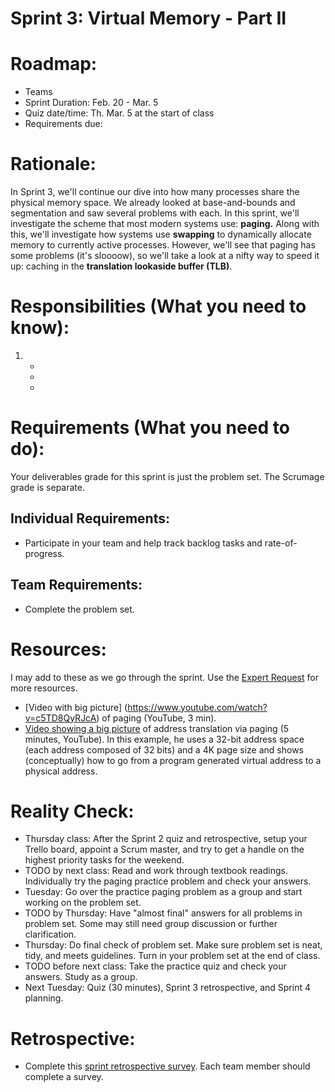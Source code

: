 # Sprint 3: Virtual Memory - Part II

# Roadmap:
* Teams
* Sprint Duration: Feb. 20 - Mar. 5
* Quiz date/time: Th. Mar. 5 at the start of class
* Requirements due: 

# Rationale: 
In Sprint 3, we'll continue our dive into how many processes share the physical memory space.  We already looked at base-and-bounds and segmentation and saw several problems with each.  In this sprint, we'll investigate the scheme that most modern systems use: **paging.**  Along with this, we'll investigate how systems use **swapping** to dynamically allocate memory to currently active processes.  However, we'll see that paging has some problems (it's sloooow), so we'll take a look at a nifty way to speed it up: caching in the **translation lookaside buffer (TLB)**.

# Responsibilities (What you need to know):
1. 
   * 
   * 
   *  

# Requirements (What you need to do):
Your deliverables grade for this sprint is just the problem set.  The Scrumage grade is separate.

## Individual Requirements:
   * Participate in your team and help track backlog tasks and rate-of-progress.

## Team Requirements:
   * Complete the problem set.
   
# Resources:  
I may add to these as we go through the sprint.  Use the [Expert Request](https://rollins.co1.qualtrics.com/jfe/form/SV_0jNfbBpN1clDJfn?course=cms310s20&sprint=3) for more resources. 
* [Video with big picture] (https://www.youtube.com/watch?v=c5TD8QyRJcA) of paging (YouTube, 3 min).
* [Video showing a big picture](https://www.youtube.com/watch?v=l7HoguhFVQ4) of address translation via paging (5 minutes, YouTube).  In this example, he uses a 32-bit address space (each address composed of 32 bits) and a 4K page size and shows (conceptually) how to go from a program generated virtual address to a physical address.

   
   
# Reality Check:
  * Thursday class: After the Sprint 2 quiz and retrospective, setup your Trello board, appoint a Scrum master, and try to get a handle on the highest priority tasks for the weekend.
  * TODO by next class: Read and work through textbook readings.  Individually try the paging practice problem and check your answers.
  * Tuesday: Go over the practice paging problem as a group and start working on the problem set.
  * TODO by Thursday: Have "almost final" answers for all problems in problem set.  Some may still need group discussion or further clarification.
  * Thursday: Do final check of problem set.  Make sure problem set is neat, tidy, and meets guidelines.  Turn in your problem set at the end of class.
  * TODO before next class: Take the practice quiz and check your answers.  Study as a group.  
  * Next Tuesday: Quiz (30 minutes), Sprint 3 retrospective, and Sprint 4 planning.

# Retrospective:
  * Complete this [sprint retrospective survey](https://rollins.co1.qualtrics.com/jfe/form/SV_3rAIzhpHFYbIixf?course=330s20&sprint=3).  Each team member should complete a survey.
